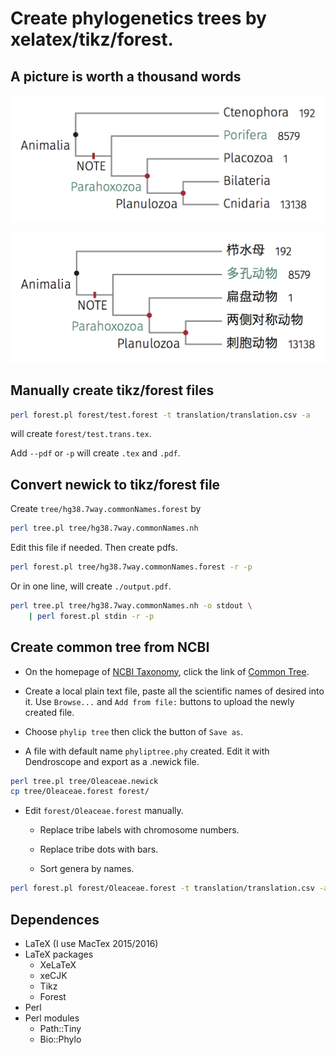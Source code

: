 # Create phylogenetics trees by xelatex/tikz/forest.

## A picture is worth a thousand words

![template.png](template.png)

![template.trans.png](template.trans.png)

## Manually create tikz/forest files

```bash
perl forest.pl forest/test.forest -t translation/translation.csv -a
```

will create `forest/test.trans.tex`.

Add `--pdf` or `-p` will create `.tex` and `.pdf`.

## Convert newick to tikz/forest file

Create `tree/hg38.7way.commonNames.forest` by

```bash
perl tree.pl tree/hg38.7way.commonNames.nh
```

Edit this file if needed. Then create pdfs.

```bash
perl forest.pl tree/hg38.7way.commonNames.forest -r -p
```

Or in one line, will create `./output.pdf`.

```bash
perl tree.pl tree/hg38.7way.commonNames.nh -o stdout \
    | perl forest.pl stdin -r -p

```

## Create common tree from NCBI

* On the homepage of [NCBI Taxonomy](http://www.ncbi.nlm.nih.gov/taxonomy), click the link of
[Common Tree](http://www.ncbi.nlm.nih.gov/Taxonomy/CommonTree/wwwcmt.cgi).

* Create a local plain text file, paste all the scientific names of desired into it.
Use `Browse...` and `Add from file:` buttons to upload the newly created file.

* Choose `phylip tree` then click the button of `Save as`.

* A file with default name `phyliptree.phy` created.
Edit it with Dendroscope and export as a .newick file.

```bash
perl tree.pl tree/Oleaceae.newick
cp tree/Oleaceae.forest forest/
```

* Edit `forest/Oleaceae.forest` manually.

    * Replace tribe labels with chromosome numbers.

    * Replace tribe dots with bars.

    * Sort genera by names.

```bash
perl forest.pl forest/Oleaceae.forest -t translation/translation.csv -a -p
```

## Dependences

* LaTeX (I use MacTex 2015/2016)
* LaTeX packages
    * XeLaTeX
    * xeCJK
    * Tikz
    * Forest
* Perl
* Perl modules
    * Path::Tiny
    * Bio::Phylo
